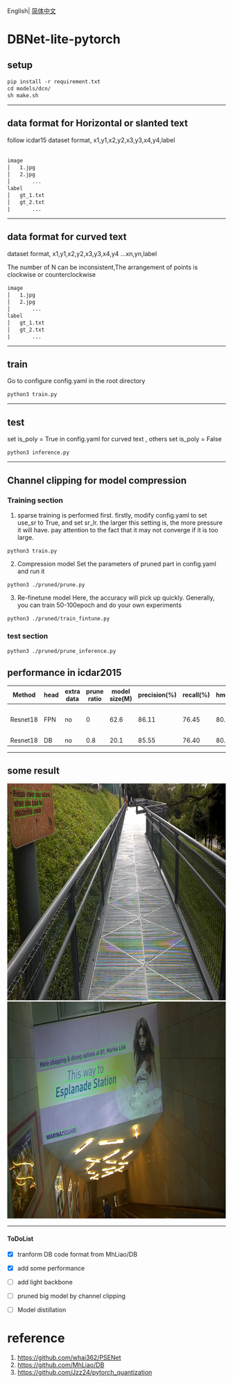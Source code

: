 English| [简体中文](README.md)

# DBNet-lite-pytorch

## setup

```
pip install -r requirement.txt
cd models/dcn/
sh make.sh
```

***

## data format for Horizontal or slanted text

follow icdar15 dataset format, x1,y1,x2,y2,x3,y3,x4,y4,label
```

image
│   1.jpg
│   2.jpg   
│		...
label
│   gt_1.txt
│   gt_2.txt
|		...
```
***

## data format for curved text

dataset format, x1,y1,x2,y2,x3,y3,x4,y4 ...xn,yn,label 

The number of N can be inconsistent,The arrangement of points is clockwise or counterclockwise

```
image
│   1.jpg
│   2.jpg   
│		...
label
│   gt_1.txt
│   gt_2.txt
|		...
```

***


## train 

Go to configure config.yaml in the root directory

```
python3 train.py 
```
***


## test

set is_poly = True in config.yaml for curved text , others set is_poly = False

```
python3 inference.py
```
***
## Channel clipping for model compression

### Training section
1. sparse training is performed first. firstly, modify config.yaml to set use_sr to True, and set sr_lr. the larger this setting is, the more pressure it will have.
 pay attention to the fact that it may not converge if it is too large.

```
python3 train.py
```
2. Compression model
Set the parameters of pruned part in config.yaml and run it
```
python3 ./pruned/prune.py
```
3. Re-finetune model
Here, the accuracy will pick up quickly. Generally, you can train 50-100epoch and do your own experiments
```
python3 ./pruned/train_fintune.py
```

### test section

```
python3 ./pruned/prune_inference.py
```

## performance in icdar2015

|Method| head|extra data|prune ratio|model size(M)|precision(%)| recall(%)  |   hmean(%)|model_file|
| - | - | - | - | - | - |- | - |- |
| Resnet18|FPN|no|0|62.6|86.11|   76.45|  80.99|[baiduyun](https://pan.baidu.com/s/1wmbGMoluWlZ97LCqOnwjOg) (extract code: p0bk)|
| Resnet18|DB|no|0.8|20.1|85.55|   76.40|  80.72||

***
## some result
<img src="./show/1.jpg" width=800 height=500 />     
<img src="./show/2.jpg" width=800 height=500 />

***

#### ToDoList
- [x] tranform DB code format from MhLiao/DB
- [x] add some performance
- [ ] add light backbone
- [ ] pruned big model by channel clipping
- [ ] Model distillation




# reference

 1. https://github.com/whai362/PSENet
 2. https://github.com/MhLiao/DB
 3. https://github.com/Jzz24/pytorch_quantization


